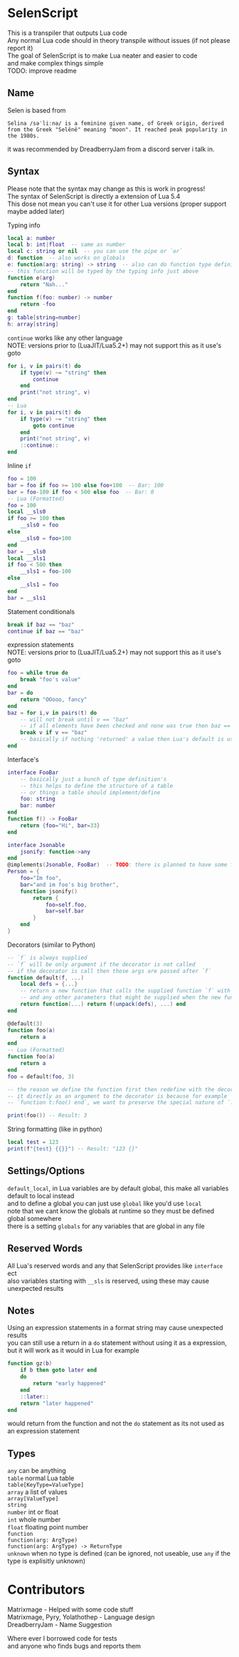 # SelenScript
This is a transpiler that outputs Lua code  
Any normal Lua code should in theory transpile without issues (if not please report it)  
The goal of SelenScript is to make Lua neater and easier to code  
and make complex things simple  
TODO: improve readme

## Name
Selen is based from  
```
Selina /səˈliːnə/ is a feminine given name, of Greek origin, derived from the Greek "Selēnē" meaning "moon". It reached peak popularity in the 1980s.
``` 
it was recommended by DreadberryJam from a discord server i talk in.

## Syntax
Please note that the syntax may change as this is work in progress!  
The syntax of SelenScript is directly a extension of Lua 5.4  
This dose not mean you can't use it for other Lua versions (proper support maybe added later)  

Typing info 
```Lua
local a: number
local b: int|float  -- same as number
local c: string or nil  -- you can use the pipe or `or`
d: function  -- also works on globals
e: function(arg: string) -> string  -- also can do function type definitions
-- this function will be typed by the typing info just above
function e(arg)
	return "Nah..."
end
function f(foo: number) -> number
	return -foo
end
g: table[string=number]
h: array[string]
```

`continue` works like any other language  
NOTE: versions prior to (LuaJIT/Lua5.2+) may not support this as it use's goto  
```Lua
for i, v in pairs(t) do
	if type(v) ~= "string" then
		continue
	end
	print("not string", v)
end
-- Lua
for i, v in pairs(t) do
	if type(v) ~= "string" then
		goto continue
	end
	print("not string", v)
	::continue::
end
```

Inline `if`  
```Lua
foo = 100
bar = foo if foo >= 100 else foo+100  -- Bar: 100
bar = foo-100 if foo < 500 else foo  -- Bar: 0
-- Lua (Formatted)
foo = 100
local __sls0
if foo >= 100 then
	__sls0 = foo
else
	__sls0 = foo+100
end
bar = __sls0
local __sls1
if foo < 500 then
	__sls1 = foo-100
else
	__sls1 = foo
end
bar = __sls1
```

Statement conditionals  
```Lua
break if baz == "baz"
continue if baz == "baz"
```

expression statements  
NOTE: versions prior to (LuaJIT/Lua5.2+) may not support this as it use's goto  
```Lua
foo = while true do
	break "foo's value"
end
bar = do
	return "OOooo, fancy"
end
baz = for i,v in pairs(t) do
	-- will not break until v == "baz"
	-- if all elements have been checked and none was true then baz == nil
	break v if v == "baz"
	-- basically if nothing 'returned' a value then Lua's default is used `nil`
end
```

Interface's  
```Lua
interface FooBar
	-- basically just a bunch of type definition's
	-- this helps to define the structure of a table
	-- or things a table should implement/define
	foo: string
	bar: number
end
function f() -> FooBar
	return {foo="Hi", bar=33}
end

interface Jsonable
	jsonify: function->any
end
@implements(Jsonable, FooBar)  -- TODO: there is planned to have some fancy syntax stuff later but for now its decorator
Person = {
	foo="Im foo",
	bar="and im foo's big brother",
	function jsonify()
		return {
			foo=self.foo,
			bar=self.bar
		}
	end
}
```

Decorators (similar to Python)  
```Lua
-- `f` is always supplied
-- `f` will be only argument if the decorator is not called
-- if the decorator is call then those args are passed after `f`
function default(f, ...)
	local defs = {...}
	-- return a new function that calls the supplied function `f` with the default parameters `defs`
	-- and any other parameters that might be supplied when the new function is called
	return function(...) return f(unpack(defs), ...) end
end

@default(3)
function foo(a)
	return a
end
-- Lua (Formatted)
function foo(a)
	return a
end
foo = default(foo, 3)

-- the reason we define the function first then redefine with the decorator it instead of just using
-- it directly as an argument to the decorator is because for example
-- `function t:foo() end`, we want to preserve the special nature of `:`

print(foo()) -- Result: 3
```

String formatting (like in python)  
```Lua
local test = 123
print(f"{test} {{}}") -- Result: "123 {}"
```


## Settings/Options
`default_local`, in Lua variables are by default global, this make all variables default to local instead  
and to define a global you can just use `global` like you'd use `local`  
note that we cant know the globals at runtime so they must be defined global somewhere  
there is a setting `globals` for any variables that are global in any file  

## Reserved Words
All Lua's reserved words and any that SelenScript provides like `interface` ect  
also variables starting with `__sls` is reserved, using these may cause unexpected results  

## Notes
Using an expression statements in a format string may cause unexpected results  
you can still use a return in a `do` statement without using it as a expression, but it will work as it would in Lua for example  
```Lua
function gz(b)
	if b then goto later end
	do
		return "early happened"
	end
	::later::
	return "later happened"
end
```
would return from the function and not the `do` statement as its not used as an expression statement  

## Types
`any` can be anything  
`table` normal Lua table  
`table[KeyType=ValueType]`  
`array` a list of values  
`array[ValueType]`  
`string`  
`number` int or float  
`int` whole number  
`float` floating point number  
`function`  
`function(arg: ArgType)`  
`function(arg: ArgType) -> ReturnType`  
`unknown` when no type is defined (can be ignored, not useable, use `any` if the type is explisitly unknown)  


# Contributors
Matrixmage - Helped with some code stuff  
Matrixmage, Pyry, Yolathothep - Language design  
DreadberryJam - Name Suggestion

Where ever I borrowed code for tests  
and anyone who finds bugs and reports them  
